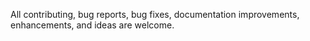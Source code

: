 All contributing, bug reports, bug fixes, documentation improvements, enhancements, and ideas are welcome.
